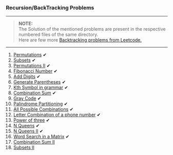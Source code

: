 ### Recursion/BackTracking Problems

---

> **NOTE:**      
> The Solution of the mentioned problems are present in the respective numbered files of the same directory.  
> Here are few more [Backtracking  problems from Leetcode.](https://leetcode.com/tag/backtracking/)

---

1. [Permutations](https://leetcode.com/problems/permutations/) ✔
2. [Subsets](https://leetcode.com/problems/subsets/) ✔
3. [Permutations II](https://leetcode.com/problems/permutations-ii/) ✔
4. [Fibonacci Number](https://leetcode.com/problems/fibonacci-number) ✔
5. [Add Digits](https://leetcode.com/problems/add-digits) ✔
6. [Generate Parentheses](https://leetcode.com/problems/generate-parentheses/) ✔
7. [Kth Symbol in grammar](https://leetcode.com/problems/k-th-symbol-in-grammar) ✔
8. [Combination Sum](https://leetcode.com/problems/combination-sum/) ✔
9. [Gray Code](https://leetcode.com/problems/gray-code/) ✔
10. [Palindrome Partitioning](https://leetcode.com/problems/palindrome-partitioning/) ✔
11. [All Possible Combinations](https://leetcode.com/problems/combinations/) ✔
12. [Letter Combination of a phone number](https://leetcode.com/problems/letter-combinations-of-a-phone-number/) ✔
13. [Power of three](https://leetcode.com/problems/power-of-three) ✔
14. [N Queens](https://leetcode.com/problems/n-queens/) ✔
15. [N Queens II](https://leetcode.com/problems/n-queens-ii/) ✔
16. [Word Search in a Matrix](https://leetcode.com/problems/word-search/) ✔
17. [Combination Sum II](https://leetcode.com/problems/combination-sum-ii/)
18. [Subsets II](https://leetcode.com/problems/subsets-ii/)